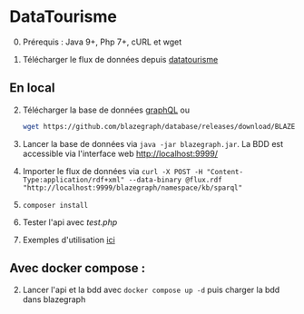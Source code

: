 # DataTourisme

0. Prérequis : Java 9+, Php 7+, cURL et wget

1. Télécharger le flux de données depuis [datatourisme](https://diffuseur.datatourisme.fr/fr/login)

## En local

2. Télécharger la base de données [graphQL](https://github.com/blazegraph/database/releases/download/BLAZEGRAPH_2_1_6_RC/blazegraph.jar) ou

   ```bash
   wget https://github.com/blazegraph/database/releases/download/BLAZEGRAPH_2_1_6_RC/blazegraph.jar
   ```

3. Lancer la base de données via `java -jar blazegraph.jar`. La BDD est accessible via l'interface web [http://localhost:9999/](http://localhost:9999/)

4. Importer le flux de données via `curl -X POST -H "Content-Type:application/rdf+xml" --data-binary @flux.rdf "http://localhost:9999/blazegraph/namespace/kb/sparql"`

5. `composer install`

6. Tester l'api avec _test.php_

7. Exemples d'utilisation [ici](https://datatourisme.frama.io/api/#/README)

## Avec docker compose :

2. Lancer l'api et la bdd avec `docker compose up -d` puis charger la bdd dans blazegraph
